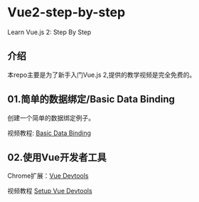 # Vue2-step-by-step
Learn Vue.js 2: Step By Step

## 介绍
本repo主要是为了新手入门Vue.js 2,提供的教学视频是完全免费的。

## 01.简单的数据绑定/Basic Data Binding
创建一个简单的数据绑定例子。

视频教程: [Basic Data Binding](https://laracasts.com/series/learn-vue-2-step-by-step/episodes/1)

## 02.使用Vue开发者工具
Chrome扩展：[Vue Devtools](https://chrome.google.com/webstore/detail/vuejs-devtools/nhdogjmejiglipccpnnnanhbledajbpd)

视频教程 [Setup Vue Devtools](https://laracasts.com/series/learn-vue-2-step-by-step/episodes/2)